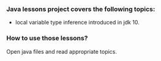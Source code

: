 ### Java lessons project covers the following topics:
- local variable type inference introduced in jdk 10.

### How to use those lessons?
Open java files and read appropriate topics.